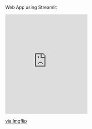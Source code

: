 Web App using Streamlit


<div style="width:260px;max-width:100%;"><div style="height:0;padding-bottom:121.54%;position:relative;"><iframe width="260" height="316" style="position:absolute;top:0;left:0;width:100%;height:100%;" frameBorder="0" src="https://imgflip.com/embed/5lzb7l"></iframe></div><p><a href="https://imgflip.com/gif/5lzb7l">via Imgflip</a></p></div>
